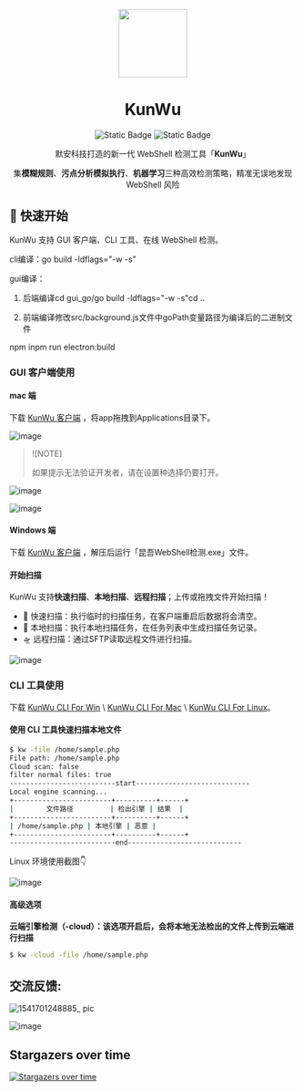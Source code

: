 <p align="center">
  <img src="[https://alienimages.oss-cn-hangzhou.aliyuncs.com/image/logo_kw.png](https://github.com/kunwu2023/kunwu/assets/31091395/68537494-f5fb-44d8-b477-abeff262644f)" width="120">
</p>
<h1 align="center"> KunWu </h1>
<p align="center">
<img alt="Static Badge" src="https://img.shields.io/badge/Build-v0.1.0-blue">
<img alt="Static Badge" src="https://img.shields.io/badge/License-MIT-green">

<p align="center"> 默安科技打造的新一代 WebShell 检测工具「<b>KunWu</b>」</p>
<p align="center"> 集<b>模糊规则</b>、<b>污点分析模拟执行</b>、<b>机器学习</b>三种高效检测策略，精准无误地发现 WebShell 风险</p>


## 🚀 快速开始

KunWu 支持 GUI 客户端、CLI 工具、在线 WebShell 检测。

cli编译：go build -ldflags="-w -s"

gui编译：

1. 后端编译cd gui_go/go build -ldflags="-w -s"cd ..

2. 前端编译修改src/background.js文件中goPath变量路径为编译后的二进制文件

npm inpm run electron:build

### GUI 客户端使用

#### mac 端

下载 [KunWu 客户端](https://github.com/kunwu2023/kunwu/releases/tag/0.1.0) ，将app拖拽到Applications目录下。

![image](https://github.com/kunwu2023/kunwu/assets/131849947/3dc40a5e-8ef8-4452-a04b-fafdeab20c9e)

> ![NOTE]
> 
> 如果提示无法验证开发者，请在设置种选择仍要打开。

![image](https://github.com/kunwu2023/kunwu/assets/131849947/494fe0ad-b474-4480-9d31-4aba7503482f)

![image](https://github.com/kunwu2023/kunwu/assets/131849947/e834aa87-e3ff-429d-858a-1bb24a68b212)


#### Windows 端

下载 [KunWu 客户端](https://github.com/kunwu2023/kunwu/releases/tag/0.1.0) ，解压后运行「昆吾WebShell检测.exe」文件。


#### 开始扫描

KunWu 支持**快速扫描**、**本地扫描**、**远程扫描**；上传或拖拽文件开始扫描！

- 🛫 快速扫描：执行临时的扫描任务，在客户端重启后数据将会清空。
- 🚄 本地扫描：执行本地扫描任务，在任务列表中生成扫描任务记录。
- 🛸 远程扫描：通过SFTP读取远程文件进行扫描。

![image](https://github.com/kunwu2023/kunwu/assets/131849947/083351e2-6139-49eb-9c56-883ee2797612)

### CLI 工具使用

下载 [KunWu CLI For Win](https://github.com/kunwu2023/kunwu/releases/download/0.1.0/kw_0.1.2_windows_amd64_cli.exe) \ [KunWu CLI For Mac](https://github.com/kunwu2023/kunwu/releases/download/0.1.0/kw_0.1.2_macOS_arm64_cli) \ [KunWu CLI For Linux](https://github.com/kunwu2023/kunwu/releases/download/0.1.0/kw_0.1.2_linux_amd64_cli)。

#### 使用 CLI 工具快速扫描本地文件

```bash
$ kw -file /home/sample.php
File path: /home/sample.php
Cloud scan: false
filter normal files: true
--------------------------start----------------------------
Local engine scanning...
+------------------------+----------+------+
|        文件路径         | 检出引擎 | 结果  |
+------------------------+----------+------+
| /home/sample.php | 本地引擎 | 恶意 |
+------------------------+----------+------+
--------------------------end----------------------------
```

Linux 环境使用截图👇

![image](https://github.com/kunwu2023/kunwu/assets/131849947/002daae6-f86e-4643-b4e5-bdb09ecb3178)

#### 高级选项

**云端引擎检测（-cloud）：该选项开启后，会将本地无法检出的文件上传到云端进行扫描**

```bash
$ kw -cloud -file /home/sample.php
```

## 交流反馈:

![1541701248885_ pic](https://github.com/kunwu2023/kunwu/assets/20842613/5f8486d6-6f83-4df8-8d3b-b4550b5aef02)

![image](https://github.com/kunwu2023/kunwu/assets/131849947/67bf7658-5c2a-4fe7-91ad-92cc37ccdb3a)


## Stargazers over time

[![Stargazers over time](https://starchart.cc/kunwu2023/kunwu.svg)](https://starchart.cc/kunwu2023/kunwu)
